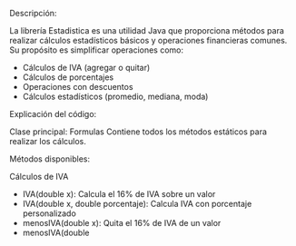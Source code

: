 Descripción:

  La librería Estadistica es una utilidad Java que proporciona métodos para realizar cálculos estadísticos básicos y operaciones financieras comunes. Su propósito es simplificar operaciones como:
  - Cálculos de IVA (agregar o quitar)
  - Cálculos de porcentajes
  - Operaciones con descuentos
  - Cálculos estadísticos (promedio, mediana, moda)

Explicación del código:

Clase principal: Formulas
Contiene todos los métodos estáticos para realizar los cálculos.

Métodos disponibles:

Cálculos de IVA
   - IVA(double x): Calcula el 16% de IVA sobre un valor
   - IVA(double x, double porcentaje): Calcula IVA con porcentaje personalizado
   - menosIVA(double x): Quita el 16% de IVA de un valor
   - menosIVA(double 
